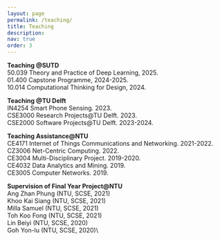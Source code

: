 ```yaml
---
layout: page
permalink: /teaching/
title: Teaching
description: 
nav: true
order: 3
---
```


**Teaching @SUTD**\
50.039 Theory and Practice of Deep Learning, 2025.\
01.400 Capstone Programme, 2024-2025.\
10.014 Computational Thinking for Design, 2024.

**Teaching @TU Delft**\
IN4254 Smart Phone Sensing. 2023.\
CSE3000 Research Projects@TU Delft. 2023.\
CSE2000 Software Projects@TU Delft. 2023-2024.

<!-- **Supervision of Undergraduate Research Projects@TU Delft**.\
Five projects in *Indoor Location Sensing Using Smartphone Acoustic System*. 2023.\
Student names: Michael Chan, Davis Ka zemaks, Radoslav Sozonov, Filip Bili nski, Roald van
Heerde.

**Supervision of Undergraduate Software Projects@TU Delft**\
Five projects in *A.i. Video Conferencing Speaker Camera Tracking Based on Audio Direction*. 2023.\
Student names: Ivan Smilenov, Borislav Semerdzhiev, Yehor Kozyr, Petr Khartskhaev, Izzy van
der Giessen. -->

**Teaching Assistance@NTU**\
CE4171 Internet of Things Communications and Networking. 2021-2022.\
CZ3006 Net-Centric Computing. 2022.\
CE3004 Multi-Disciplinary Project. 2019-2020.\
CE4032 Data Analytics and Mining. 2019.\
CE3005 Computer Networks. 2019.

**Supervision of Final Year Project@NTU**\
Ang Zhan Phung (NTU, SCSE, 2021)\
Khoo Kai Siang (NTU, SCSE, 2021)\
Milla Samuel (NTU, SCSE, 2021)\
Toh Koo Fong (NTU, SCSE, 2021)\
Lin Beiyi  (NTU, SCSE, 2020)\
Goh Yon-lu  (NTU, SCSE, 2020)\
